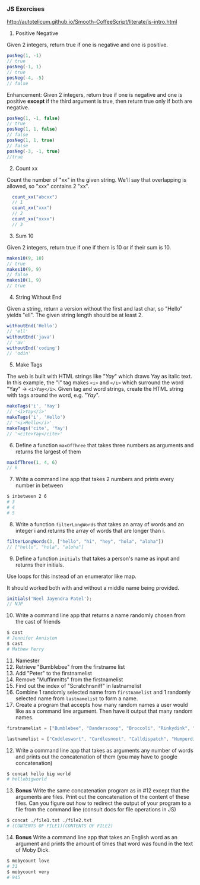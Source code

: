 ### JS Exercises

http://autotelicum.github.io/Smooth-CoffeeScript/literate/js-intro.html

1. Positive Negative

  Given 2 integers, return true if one is negative and one is positive.

  ```javascript
  posNeg(1, -1)
  // true
  posNeg(-1, 1)
  // true
  posNeg(-4, -5)
  // false
  ```

  Enhancement: Given 2 integers, return true if one is negative and one is positive **except** if the third argument is true, then return true only if both are negative.

  ```javascript
  posNeg(1, -1, false)
  // true
  posNeg(1, 1, false)
  // false
  posNeg(1, 1, true)
  // false
  posNeg(-3, -1, true)
  //true
  ```

2. Count xx

  Count the number of "xx" in the given string. We'll say that overlapping is allowed, so "xxx" contains 2 "xx".

  ```javascript
    count_xx("abcxx")
    // 1
    count_xx("xxx")
    // 2
    count_xx("xxxx")
    // 3
  ```

3. Sum 10

  Given 2 integers, return true if one if them is 10 or if their sum is 10.

  ```javascript
  makes10(9, 10)
  // true
  makes10(9, 9)
  // false
  makes10(1, 9)
  // true
  ```

4. String Without End


  Given a string, return a version without the first and last char, so "Hello" yields "ell". The given string length should be at least 2.


  ```javascript
  withoutEnd('Hello')
  // 'ell'
  withoutEnd('java')
  // 'av'
  withoutEnd('coding')
  // 'odin'
  ```

5. Make Tags

  The web is built with HTML strings like "<i>Yay</i>" which draws Yay as italic text. In this example, the "i" tag makes `<i>` and `</i>` which surround the word "Yay" -> `<i>Yay</i>`. Given tag and word strings, create the HTML string with tags around the word, e.g. "<i>Yay</i>".

  ```javascript
  makeTags('i', 'Yay')
  // '<i>Yay</i>'
  makeTags('i', 'Hello')
  // '<i>Hello</i>'
  makeTags('cite', 'Yay')
  // '<cite>Yay</cite>'
  ```

6. Define a function `maxOfThree` that takes three numbers as arguments and returns the largest of them

  ```javascript
  maxOfThree(1, 4, 6)
  // 6
  ```

7. Write a command line app that takes 2 numbers and prints every number in between

  ```bash
  $ inbetween 2 6
  # 3
  # 4
  # 5
  ```

8. Write a function `filterLongWords` that takes an array of words and an integer i and returns the array of words that are longer than i.

  ```javascript
  filterLongWords(3, ["hello", "hi", "hey", "hola", "aloha"])
  // ["hello", "hola", "aloha"]
  ```

9. Define a function `initials` that takes a person's name as input and returns their initials.

  Use loops for this instead of an enumerator like map.

  It should worked both with and without a middle name being provided.

  ```javascript
  initials('Neel Jayendra Patel');
  // NJP
  ```

10. Write a command line app that returns a name randomly chosen from the cast of friends

  ```bash
  $ cast
  # Jennifer Anniston
  $ cast
  # Mathew Perry
  ```

11. Namester
  1. Retrieve "Bumblebee" from the firstname list
  2. Add "Peter" to the firstnamelist
  3. Remove "Muffinmitts" from the firstnamelist
  4. Find out the index of "Scratchnsniff" in lastnamelist
  5. Combine 1 randomly selected name from `firstnamelist` and 1 randomly selected name from `lastnamelist` to form a name.
  6. Create a program that accepts how many random names a user would like as a command line argument. Then have it output that many random names.

  ```javascript
  firstnamelist = ["Bumblebee", "Banderscoop", "Broccoli", "Rinkydink", "Bombadil", "Boilerduck", "Bandicoot", "Fragglerock", "Muffinmitts", "Crumplesack", "Congleton", "Blubberbrains", "Buffalo", "Benadryl", "Butterfree", "Burberry", "Whippersnatch", "Buttermilk", "Beezlebub", "Budapest", "Boilerdang", "Blubberwhale", "Bumberstump", "Bulbasaur", "Cogglesnatch", "Liverswort", "Bodybuild", "Johnnycash", "Burgerking", "Bonaparte", "Bunsenburner", "Billiardball", "Baseballmitt", "Blubberbett", "Baseballbat", "Rumblesack", "Barister", "Danglerack", "Rinkydink", "Bombadil", "Honkytonk", "Billyray", "Bumbleshack", "Snorkeldink", "Anglerfish", "Beetlejuice", "Bedlington", "Bandicoot", "Boobytrap", "Bentobox", "Pallettown", "Wimbledon", "Hairyhog", "Buttercup", "Blasphemy", "Syphilis", "Snorkeldink", "Brandenburg", "Barbituate", "Snozzlebert", "Tiddleywomp", "Bouillabaisse", "Wellington", "Benetton", "Bendandsnap", "Timothy", "Brewery", "Bentobox", "Brandybuck"];

  lastnamelist = ["Coddleswort", "Curdlesnoot", "Calldispatch", "Humperdinck", "Rivendell", "Cuttlefish", "Lingerie", "Vegemite", "Ampersand", "Cumberbund", "Candycrush", "Clombyclomp", "Cragglethatch", "Nottinghill", "Cabbagepatch", "Camouflage","Creamsicle", "Curdlemilk", "Upperclass", "Frumblesnatch", "Crumplehorn", "Talisman", "Candlestick", "Chesterfield", "Bumbersplat", "Scratchnsniff", "Snugglesnatch", "Charizard", "Carrotstick", "Cumbertoot", "Crackerknack", "Crucifix", "Cuckatoo", "Crackletot", "Collywog", "Gigglesnort", "Capncrunch", "Covergirl", "Cumbersnatch", "Countryside","Coggleswort", "Splishnsplash", "Copperwire", "Animorph", "Curdledmilk", "Cheddarcheese", "Cottagecheese", "Crumplehorn", "Snickersbar", "Banglesnatch", "Stinkyrash", "Camelhump", "Chickenbroth", "Concubine", "Candygram", "Moldyspore", "Chuckecheese", "Cankersore", "Crimpysnitch", "Wafflesmack", "Chowderpants", "Toodlesnoot", "Clavichord", "Cuckooclock", "Oxfordshire", "Cumbersome", "Chickenstrips", "Battleship", "Commonwealth", "Cunningsnatch", "Custardbath", "Kryptonite"]
  ```
  
12. Write a command line app that takes as arguments any number of words and prints out the concatenation of them (you may have to google concatenation)

  ```bash
  $ concat hello big world
  # hellobigworld
  ```

13. **Bonus** Write the same concatenation program as in #12 except that the arguments are files. Print out the concatenation of the content of these files. Can you figure out how to redirect the output of your program to a file from the command line (consult docs for file operations in JS)

  ```bash
  $ concat ./file1.txt ./file2.txt
  # (CONTENTS OF FILE1)(CONTENTS OF FILE2)
  ```

14. **Bonus** Write a command line app that takes an English word as an argument and prints the amount of times that word was found in the text of Moby Dick.

  ```bash
  $ mobycount love
  # 31
  $ mobycount very
  # 945
  ```
